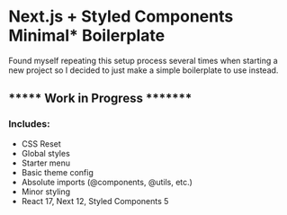 # Next.js + Styled Components Minimal\* Boilerplate

Found myself repeating this setup process several times when starting a new project so I decided to just make a simple boilerplate to use instead.

## ***** Work in Progress *******

### **Includes:**

- CSS Reset
- Global styles
- Starter menu
- Basic theme config
- Absolute imports (@components, @utils, etc.)
- Minor styling
- React 17, Next 12, Styled Components 5
